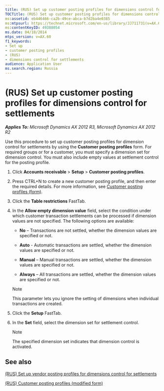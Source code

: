 ```yaml
---
title: (RUS) Set up customer posting profiles for dimensions control for settlements
TOCTitle: (RUS) Set up customer posting profiles for dimensions control for settlements
ms:assetid: eb446466-ca2b-49ce-abca-b7d2ba4e0385
ms:mtpsurl: https://technet.microsoft.com/en-us/library/JJ711731(v=AX.60)
ms:contentKeyID: 49388054
ms.date: 04/18/2014
mtps_version: v=AX.60
f1_keywords:
- Set up
- customer posting profiles
- (RUS)
- dimensions control for settlements
audience: Application User
ms.search.region: Russia
---
```


# (RUS) Set up customer posting profiles for dimensions control for settlements 


_**Applies To:** Microsoft Dynamics AX 2012 R3, Microsoft Dynamics AX 2012 R2_

Use this procedure to set up customer posting profiles for dimension control for settlements by using the **Customer posting profiles** form. For required groups or for a customer, you must specify a dimension set for dimension control. You must also include empty values at settlement control for the posting profile.

1.  Click **Accounts receivable** \> **Setup** \> **Customer posting profiles**.

2.  Press CTRL+N to create a new customer posting profile, and then enter the required details. For more information, see [Customer posting profiles (form)](https://technet.microsoft.com/en-us/library/aa600572\(v=ax.60\)).

3.  Click the **Table restrictions** FastTab.

4.  In the **Allow empty dimension value** field, select the condition under which customer transaction settlements can be processed if dimension values are not specified. The following options are available:
    
      - **No** – Transactions are not settled, whether the dimension values are specified or not.
    
      - **Auto** - Automatic transactions are settled, whether the dimension values are specified or not.
    
      - **Manual** – Manual transactions are settled, whether the dimension values are specified or not.
    
      - **Always** – All transactions are settled, whether the dimension values are specified or not.
    

    > [!NOTE]
    > <P>This parameter lets you ignore the setting of dimensions when individual transactions are created.</P>



5.  Click the **Setup** FastTab.

6.  In the **Set** field, select the dimension set for settlement control.
    

    > [!NOTE]
    > <P>The specified dimension set indicates that dimension control is activated.</P>



## See also

[(RUS) Set up vendor posting profiles for dimensions control for settlements](rus-set-up-vendor-posting-profiles-for-dimensions-control-for-settlements.md)

[(RUS) Customer posting profiles (modified form)](https://technet.microsoft.com/en-us/library/jj678641\(v=ax.60\))

  


